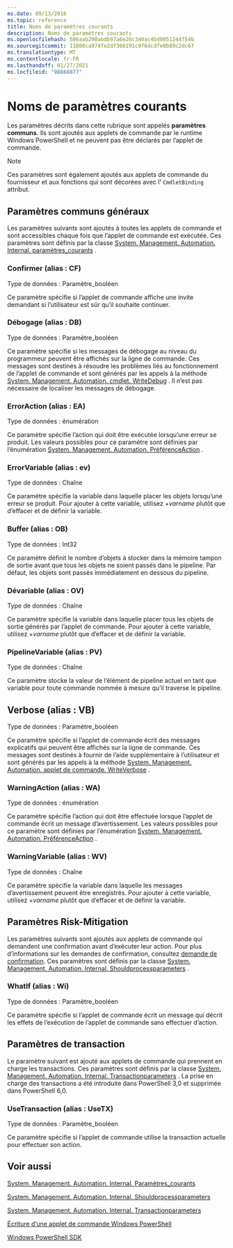 ```yaml
---
ms.date: 09/13/2016
ms.topic: reference
title: Noms de paramètres courants
description: Noms de paramètres courants
ms.openlocfilehash: 506aab290abdb97a6e26c340ac4bd0051244f54b
ms.sourcegitcommit: 11880ca974fe2df308191c9f6dcdfe0b89c2dc67
ms.translationtype: MT
ms.contentlocale: fr-FR
ms.lasthandoff: 01/27/2021
ms.locfileid: "98860877"
---
```

# <a name="common-parameter-names"></a>Noms de paramètres courants

Les paramètres décrits dans cette rubrique sont appelés **paramètres communs**. Ils sont ajoutés aux applets de commande par le runtime Windows PowerShell et ne peuvent pas être déclarés par l’applet de commande.

> [!NOTE]
> Ces paramètres sont également ajoutés aux applets de commande du fournisseur et aux fonctions qui sont décorées avec l' `CmdletBinding` attribut.

## <a name="general-common-parameters"></a>Paramètres communs généraux

Les paramètres suivants sont ajoutés à toutes les applets de commande et sont accessibles chaque fois que l’applet de commande est exécutée.
Ces paramètres sont définis par la classe [System. Management. Automation. Internal. paramètres_courants](/dotnet/api/System.Management.Automation.Internal.CommonParameters) .

### <a name="confirm-alias-cf"></a>Confirmer (alias : CF)

Type de données : Paramètre_booléen

Ce paramètre spécifie si l’applet de commande affiche une invite demandant si l’utilisateur est sûr qu’il souhaite continuer.

### <a name="debug-alias-db"></a>Débogage (alias : DB)

Type de données : Paramètre_booléen

Ce paramètre spécifie si les messages de débogage au niveau du programmeur peuvent être affichés sur la ligne de commande. Ces messages sont destinés à résoudre les problèmes liés au fonctionnement de l’applet de commande et sont générés par les appels à la méthode [System. Management. Automation. cmdlet. WriteDebug](/dotnet/api/System.Management.Automation.Cmdlet.WriteDebug) . Il n’est pas nécessaire de localiser les messages de débogage.

### <a name="erroraction-alias-ea"></a>ErrorAction (alias : EA)

Type de données : énumération

Ce paramètre spécifie l’action qui doit être exécutée lorsqu’une erreur se produit. Les valeurs possibles pour ce paramètre sont définies par l’énumération [System. Management. Automation. PréférenceAction](/dotnet/api/System.Management.Automation.ActionPreference) .

### <a name="errorvariable-alias-ev"></a>ErrorVariable (alias : ev)

Type de données : Chaîne

Ce paramètre spécifie la variable dans laquelle placer les objets lorsqu’une erreur se produit. Pour ajouter à cette variable, utilisez +_varname_ plutôt que d’effacer et de définir la variable.

### <a name="outbuffer-alias-ob"></a>Buffer (alias : OB)

Type de données : Int32

Ce paramètre définit le nombre d’objets à stocker dans la mémoire tampon de sortie avant que tous les objets ne soient passés dans le pipeline. Par défaut, les objets sont passés immédiatement en dessous du pipeline.

### <a name="outvariable-alias-ov"></a>Dévariable (alias : OV)

Type de données : Chaîne

Ce paramètre spécifie la variable dans laquelle placer tous les objets de sortie générés par l’applet de commande.
Pour ajouter à cette variable, utilisez +_varname_ plutôt que d’effacer et de définir la variable.

### <a name="pipelinevariable-alias-pv"></a>PipelineVariable (alias : PV)

Type de données : Chaîne

Ce paramètre stocke la valeur de l’élément de pipeline actuel en tant que variable pour toute commande nommée à mesure qu’il traverse le pipeline.

## <a name="verbose-alias-vb"></a>Verbose (alias : VB)

Type de données : Paramètre_booléen

Ce paramètre spécifie si l’applet de commande écrit des messages explicatifs qui peuvent être affichés sur la ligne de commande. Ces messages sont destinés à fournir de l’aide supplémentaire à l’utilisateur et sont générés par les appels à la méthode [System. Management. Automation. applet de commande. WriteVerbose](/dotnet/api/System.Management.Automation.Cmdlet.WriteVerbose) .

### <a name="warningaction-alias-wa"></a>WarningAction (alias : WA)

Type de données : énumération

Ce paramètre spécifie l’action qui doit être effectuée lorsque l’applet de commande écrit un message d’avertissement. Les valeurs possibles pour ce paramètre sont définies par l’énumération [System. Management. Automation. PréférenceAction](/dotnet/api/System.Management.Automation.ActionPreference) .

### <a name="warningvariable-alias-wv"></a>WarningVariable (alias : WV)

Type de données : Chaîne

Ce paramètre spécifie la variable dans laquelle les messages d’avertissement peuvent être enregistrés. Pour ajouter à cette variable, utilisez +_varname_ plutôt que d’effacer et de définir la variable.

## <a name="risk-mitigation-parameters"></a>Paramètres Risk-Mitigation

Les paramètres suivants sont ajoutés aux applets de commande qui demandent une confirmation avant d’exécuter leur action. Pour plus d’informations sur les demandes de confirmation, consultez [demande de confirmation](./requesting-confirmation-from-cmdlets.md).
Ces paramètres sont définis par la classe [System. Management. Automation. Internal. Shouldprocessparameters](/dotnet/api/System.Management.Automation.Internal.ShouldProcessParameters) .

### <a name="whatif-alias-wi"></a>WhatIf (alias : Wi)

Type de données : Paramètre_booléen

Ce paramètre spécifie si l’applet de commande écrit un message qui décrit les effets de l’exécution de l’applet de commande sans effectuer d’action.

## <a name="transaction-parameters"></a>Paramètres de transaction

Le paramètre suivant est ajouté aux applets de commande qui prennent en charge les transactions. Ces paramètres sont définis par la classe [System. Management. Automation. Internal. Transactionparameters](/dotnet/api/System.Management.Automation.Internal.TransactionParameters) . La prise en charge des transactions a été introduite dans PowerShell 3,0 et supprimée dans PowerShell 6,0.

### <a name="usetransaction-alias-usetx"></a>UseTransaction (alias : UseTX)

Type de données : Paramètre_booléen

Ce paramètre spécifie si l’applet de commande utilise la transaction actuelle pour effectuer son action.

## <a name="see-also"></a>Voir aussi

[System. Management. Automation. Internal. Paramètres_courants](/dotnet/api/System.Management.Automation.Internal.CommonParameters)

[System. Management. Automation. Internal. Shouldprocessparameters](/dotnet/api/System.Management.Automation.Internal.ShouldProcessParameters)

[System. Management. Automation. Internal. Transactionparameters](/dotnet/api/System.Management.Automation.Internal.TransactionParameters)

[Écriture d’une applet de commande Windows PowerShell](./writing-a-windows-powershell-cmdlet.md)

[Windows PowerShell SDK](../windows-powershell-reference.md)
